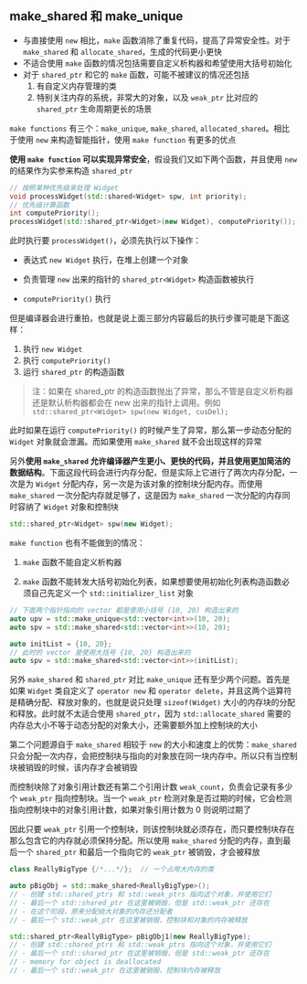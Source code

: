 ## make_shared 和 make_unique

- 与直接使用 `new` 相比，`make` 函数消除了重复代码，提高了异常安全性。对于 `make_shared` 和 `allocate_shared`，生成的代码更小更快
- 不适合使用 `make` 函数的情况包括需要自定义析构器和希望使用大括号初始化
- 对于 `shared_ptr` 和它的 `make` 函数，可能不被建议的情况还包括
  1. 有自定义内存管理的类
  2. 特别关注内存的系统，非常大的对象，以及 `weak_ptr` 比对应的 `shared_ptr` 生命周期更长的场景

`make functions` 有三个：`make_unique`, `make_shared`, `allocated_shared`。相比于使用 `new` 来构造智能指针，使用 `make function` 有更多的优点

**使用 `make function` 可以实现异常安全**，假设我们又如下两个函数，并且使用 `new` 的结果作为实参来构造 `shared_ptr`

```c++
// 按照某种优先级来处理 Widget
void processWidget(std::shared<Widget> spw, int priority);
// 优先级计算函数
int computePriority();
processWidget(std::shared_ptr<Widget>(new Widget), computePriority());
```

此时执行要 `processWidget()`，必须先执行以下操作：

- 表达式 `new Widget` 执行，在堆上创建一个对象

- 负责管理 `new` 出来的指针的 `shared_ptr<Widget>` 构造函数被执行

- `computePriority()` 执行

但是编译器会进行重拍，也就是说上面三部分内容最后的执行步骤可能是下面这样：

1. 执行 `new Widget`
2. 执行 `computePriority()`
3. 运行 `shared_ptr` 的构造函数

> 注：如果在 shared_ptr 的构造函数抛出了异常，那么不管是自定义析构器还是默认析构器都会在 new 出来的指针上调用。例如 `std::shared_ptr<Widget> spw(new Widget, cusDel);`

此时如果在运行 `computePriority()` 的时候产生了异常，那么第一步动态分配的 `Widget` 对象就会泄漏。而如果使用 `make_shared` 就不会出现这样的异常

另外**使用 `make_shared` 允许编译器产生更小、更快的代码，并且使用更加简洁的数据结构**。下面这段代码会进行内存分配，但是实际上它进行了两次内存分配，一次是为 `Widget` 分配内存，另一次是为该对象的控制块分配内存。而使用 `make_shared` 一次分配内存就足够了，这是因为 `make_shared` 一次分配的内存同时容纳了 `Widget` 对象和控制块

```c++
std::shared_ptr<Widget> spw(new Widget);
```

`make function` 也有不能做到的情况：

1. `make` 函数不能自定义析构器

2. `make` 函数不能转发大括号初始化列表，如果想要使用初始化列表构造函数必须自己先定义一个 `std::initializer_list` 对象

```c++
// 下面两个指针指向的 vector 都是使用小括号 (10, 20) 构造出来的
auto upv = std::make_unique<std::vector<int>>(10, 20);
auto spv = std::make_shared<std::vector<int>>(10, 20);

auto initList = {10, 20};
// 此时的 vector 是使用大括号 {10, 20} 构造出来的
auto spv = std::make_shared<std::vector<int>>(initList);
```

另外 `make_shared` 和 `shared_ptr` 对比 `make_unique` 还有至少两个问题。首先是如果 `Widget` 类自定义了 `operator new` 和 `operator delete`，并且这两个运算符是精确分配、释放对象的，也就是说只处理 `sizeof(Widget)` 大小的内存块的分配和释放。此时就不太适合使用 `shared_ptr`，因为 `std::allocate_shared` 需要的内存总大小不等于动态分配的对象大小，还需要额外加上控制块的大小

第二个问题源自于 `make_shared` 相较于 `new` 的大小和速度上的优势：`make_shared` 只会分配一次内存，会把控制块与指向的对象放在同一块内存中。所以只有当控制块被销毁的时候，该内存才会被销毁

而控制块除了对象引用计数还有第二个引用计数 `weak_count`，负责会记录有多少个 `weak_ptr` 指向控制块。当一个 `weak_ptr` 检测对象是否过期的时候，它会检测指向控制块中的对象引用计数，如果对象引用计数为 0 则说明过期了

因此只要 `weak_ptr` 引用一个控制块，则该控制块就必须存在，而只要控制块存在那么包含它的内存就必须保持分配。所以使用 `make_shared` 分配的内存，直到最后一个 `shared_ptr` 和最后一个指向它的 `weak_ptr` 被销毁，才会被释放

```c++
class ReallyBigType {/*...*/};	// 一个占用大内存的类

auto pBigObj = std::make_shared<ReallyBigType>();
// - 创建 std::shared_ptrs 和 std::weak_ptrs 指向这个对象，并使用它们
// - 最后一个 std::shared_ptr 在这里被销毁，但是 std::weak_ptr 还存在
// - 在这个阶段，原来分配给大对象的内存还分配者
// - 最后一个 std::weak_ptr 在这里被销毁，控制块和对象的内存被释放

std::shared_ptr<ReallyBigType> pBigObj1(new ReallyBigType);
// - 创建 std::shared_ptrs 和 std::weak_ptrs 指向这个对象，并使用它们
// - 最后一个 std::shared_ptr 在这里被销毁，但是 std::weak_ptr 还存在
// - memory for object is deallocated
// - 最后一个 std::weak_ptr 在这里被销毁，控制块内存被释放
```


